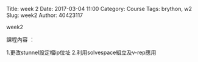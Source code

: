 Title: week 2
Date: 2017-03-04 11:00
Category: Course
Tags: brython, w2
Slug: week2
Author: 40423117


week2

<!-- PELICAN_END_SUMMARY -->

課程內容 ：

1.更改stunnel設定檔ip位址
2.利用solvespace組立及v-rep應用
